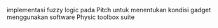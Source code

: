 implementasi fuzzy logic pada Pitch untuk menentukan kondisi gadget menggunakan software Physic toolbox suite
